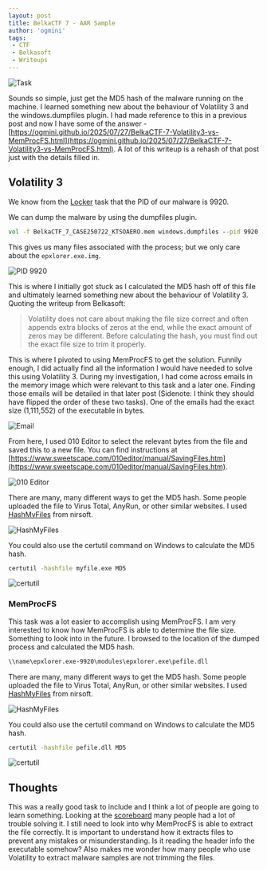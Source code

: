 ```yaml
---
layout: post
title: BelkaCTF 7 - AAR Sample
author: 'ogmini'
tags:
 - CTF
 - Belkasoft
 - Writeups
---
```


![Task](/images/BelkaCTF7/Task3.png)

Sounds so simple, just get the MD5 hash of the malware running on the machine. I learned something new about the behaviour of Volatility 3 and the windows.dumpfiles plugin. I had made reference to this in a previous post and now I have some of the answer - [https://ogmini.github.io/2025/07/27/BelkaCTF-7-Volatility3-vs-MemProcFS.html](https://ogmini.github.io/2025/07/27/BelkaCTF-7-Volatility3-vs-MemProcFS.html). A lot of this writeup is a rehash of that post just with the details filled in.

## Volatility 3

We know from the [Locker](https://ogmini.github.io/2025/07/29/BelkaCTF-7-AAR-Locker.html) task that the PID of our malware is 9920.

We can dump the malware by using the dumpfiles plugin.

~~~ cmd
vol -f BelkaCTF_7_CASE250722_KTSOAERO.mem windows.dumpfiles --pid 9920
~~~

This gives us many files associated with the process; but we only care about the `epxlorer.exe.img`.

![PID 9920](/images/BelkaCTF7/Task3-1.png)

This is where I initially got stuck as I calculated the MD5 hash off of this file and ultimately learned something new about the behaviour of Volatility 3. Quoting the writeup from Belkasoft:

> Volatility does not care about making the file size correct and often appends extra blocks of zeros at the end, while the exact amount of zeros may be different. Before calculating the hash, you must find out the exact file size to trim it properly.

This is where I pivoted to using MemProcFS to get the solution. Funnily enough, I did actually find all the information I would have needed to solve this using Volatility 3. During my investigation, I had come across emails in the memory image which were relevant to this task and a later one. Finding those emails will be detailed in that later post (Sidenote: I think they should have flipped the order of these two tasks). One of the emails had the exact size (1,111,552) of the executable in bytes.

![Email](/images/BelkaCTF7/Task3-4.png)

From here, I used 010 Editor to select the relevant bytes from the file and saved this to a new file. You can find instructions at [https://www.sweetscape.com/010editor/manual/SavingFiles.htm](https://www.sweetscape.com/010editor/manual/SavingFiles.htm).  

![010 Editor](/images/BelkaCTF7/Task3-5.png)

There are many, many different ways to get the MD5 hash. Some people uploaded the file to Virus Total, AnyRun, or other similar websites. I used [HashMyFiles](https://www.nirsoft.net/utils/hash_my_files.html) from nirsoft.

![HashMyFiles](/images/BelkaCTF7/Task3-2.png)

You could also use the certutil command on Windows to calculate the MD5 hash.

~~~ cmd
certutil -hashfile myfile.exe MD5
~~~

![certutil](/images/BelkaCTF7/Task3-3.png)

### MemProcFS

This task was a lot easier to accomplish using MemProcFS. I am very interested to know how MemProcFS is able to determine the file size. Something to look into in the future. I browsed to the location of the dumped process and calculated the MD5 hash.

~~~ cmd
\\name\epxlorer.exe-9920\modules\epxlorer.exe\pefile.dll
~~~

There are many, many different ways to get the MD5 hash. Some people uploaded the file to Virus Total, AnyRun, or other similar websites. I used [HashMyFiles](https://www.nirsoft.net/utils/hash_my_files.html) from nirsoft.

![HashMyFiles](/images/BelkaCTF7/Task3-2.png)

You could also use the certutil command on Windows to calculate the MD5 hash.

~~~ cmd
certutil -hashfile pefile.dll MD5
~~~

![certutil](/images/BelkaCTF7/Task3-3.png)

## Thoughts

This was a really good task to include and I think a lot of people are going to learn something. Looking at the [scoreboard](https://belkasoft.com/belkactf7/scoreboard) many people had a lot of trouble solving it. I still need to look into why MemProcFS is able to extract the file correctly. It is important to understand how it extracts files to prevent any mistakes or misunderstanding. Is it reading the header info the executable somehow? Also makes me wonder how many people who use Volatility to extract malware samples are not trimming the files.
